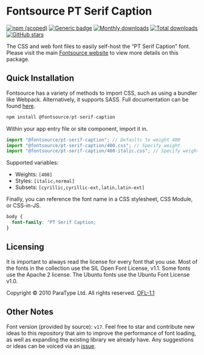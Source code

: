 # Fontsource PT Serif Caption

[![npm (scoped)](https://img.shields.io/npm/v/@fontsource/pt-serif-caption?color=brightgreen)](https://www.npmjs.com/package/@fontsource/pt-serif-caption) [![Generic badge](https://img.shields.io/badge/fontsource-passing-brightgreen)](https://github.com/fontsource/fontsource) [![Monthly downloads](https://badgen.net/npm/dm/@fontsource/pt-serif-caption)](https://github.com/fontsource/fontsource) [![Total downloads](https://badgen.net/npm/dt/@fontsource/pt-serif-caption)](https://github.com/fontsource/fontsource) [![GitHub stars](https://img.shields.io/github/stars/fontsource/fontsource.svg?style=social&label=Star)](https://github.com/fontsource/fontsource/stargazers)

The CSS and web font files to easily self-host the “PT Serif Caption” font. Please visit the main [Fontsource website](https://fontsource.org/fonts/pt-serif-caption) to view more details on this package.

## Quick Installation

Fontsource has a variety of methods to import CSS, such as using a bundler like Webpack. Alternatively, it supports SASS. Full documentation can be found [here](https://fontsource.org/docs/introduction).

```javascript
npm install @fontsource/pt-serif-caption
```

Within your app entry file or site component, import it in.

```javascript
import "@fontsource/pt-serif-caption"; // Defaults to weight 400
import "@fontsource/pt-serif-caption/400.css"; // Specify weight
import "@fontsource/pt-serif-caption/400-italic.css"; // Specify weight and style

```

Supported variables:
- Weights: `[400]`
- Styles: `[italic,normal]`
- Subsets: `[cyrillic,cyrillic-ext,latin,latin-ext]`

Finally, you can reference the font name in a CSS stylesheet, CSS Module, or CSS-in-JS.

```css
body {
  font-family: "PT Serif Caption;
}
```

## Licensing
It is important to always read the license for every font that you use.
Most of the fonts in the collection use the SIL Open Font License, v1.1. Some fonts use the Apache 2 license. The Ubuntu fonts use the Ubuntu Font License v1.0.

Copyright © 2010 ParaType Ltd. All rights reserved.
[OFL-1.1](http://scripts.sil.org/OFL)

## Other Notes
Font version (provided by source): `v17`.
Feel free to star and contribute new ideas to this repository that aim to improve the performance of font loading, as well as expanding the existing library we already have. Any suggestions or ideas can be voiced via an [issue](https://github.com/fontsource/fontsource/issues).